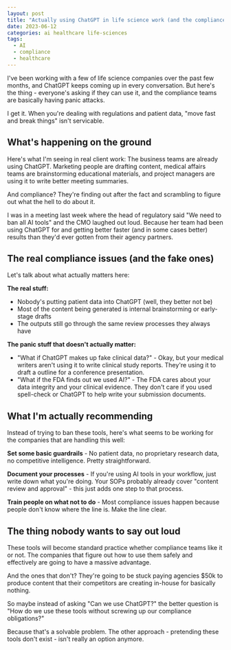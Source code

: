 ```yaml
---
layout: post
title: "Actually using ChatGPT in life science work (and the compliance headaches)"
date: 2023-06-12
categories: ai healthcare life-sciences
tags:
  - AI
  - compliance
  - healthcare
---
```


I've been working with a few of life science companies over the past few months, and ChatGPT keeps coming up in every conversation. But here's the thing - everyone's asking if they can use it, and the compliance teams are basically having panic attacks.

I get it. When you're dealing with regulations and patient data, "move fast and break things" isn't servicable.

## What's happening on the ground

Here's what I'm seeing in real client work: The business teams are already using ChatGPT. Marketing people are drafting content, medical affairs teams are brainstorming educational materials, and project managers are using it to write better meeting summaries.

And compliance? They're finding out after the fact and scrambling to figure out what the hell to do about it.

I was in a meeting last week where the head of regulatory said "We need to ban all AI tools" and the CMO laughed out loud. Because her team had been using ChatGPT for and getting better faster (and in some cases better) results than they'd ever gotten from their agency partners.

## The real compliance issues (and the fake ones)

Let's talk about what actually matters here:

**The real stuff:**
- Nobody's putting patient data into ChatGPT (well, they better not be)
- Most of the content being generated is internal brainstorming or early-stage drafts
- The outputs still go through the same review processes they always have

**The panic stuff that doesn't actually matter:**
- "What if ChatGPT makes up fake clinical data?" - Okay, but your medical writers aren't using it to write clinical study reports. They're using it to draft a outline for a conference presentation.
- "What if the FDA finds out we used AI?" - The FDA cares about your data integrity and your clinical evidence. They don't care if you used spell-check or ChatGPT to help write your submission documents.

## What I'm actually recommending

Instead of trying to ban these tools, here's what seems to be working for the companies that are handling this well:

**Set some basic guardrails** - No patient data, no proprietary research data, no competitive intelligence. Pretty straightforward. 

**Document your processes** - If you're using AI tools in your workflow, just write down what you're doing. Your SOPs probably already cover "content review and approval" - this just adds one step to that process.

**Train people on what not to do** - Most compliance issues happen because people don't know where the line is. Make the line clear.

## The thing nobody wants to say out loud

These tools will become standard practice whether compliance teams like it or not. The companies that figure out how to use them safely and effectively are going to have a massive advantage.

And the ones that don't? They're going to be stuck paying agencies $50k to produce content that their competitors are creating in-house for basically nothing.

So maybe instead of asking "Can we use ChatGPT?" the better question is "How do we use these tools without screwing up our compliance obligations?"

Because that's a solvable problem. The other approach - pretending these tools don't exist - isn't really an option anymore.
